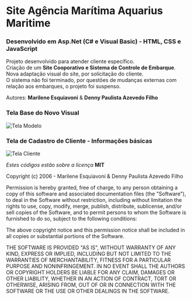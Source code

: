 # Site Agência Marítima Aquarius Maritime

### Desenvolvido em Asp.Net (C# e Visual Basic) - HTML, CSS e JavaScript

Projeto desenvolvido para atender cliente específico.  
Criação de um **Site Cooporativo e Sistema de Controle de Embarque**.  
Nova adaptação visual do site, por solicitação do cliente.  
O sistema não foi terminado, por questões de mudanças externas com relação
aos embarques, o projeto foi suspenso.

Autores: **Marilene Esquiavoni** & **Denny Paulista Azevedo Filho**

### Tela Base do Novo Visual

![Tela Modelo](https://md.dev.br/img/sisweb/ModeloTelaAquariusBL.png)

### Tela de Cadastro de Cliente - Informações básicas

![Tela Cliente](https://md.dev.br/img/sisweb/TelaAquariusBL.png)

_Estes códigos estão sobre a licença_ **MIT**

Copyright (c) 2006 - Marilene Esquiavoni & Denny Paulista Azevedo Filho

Permission is hereby granted, free of charge, to any person obtaining a copy
of this software and associated documentation files (the "Software"), to deal
in the Software without restriction, including without limitation the rights
to use, copy, modify, merge, publish, distribute, sublicense, and/or sell
copies of the Software, and to permit persons to whom the Software is
furnished to do so, subject to the following conditions:

The above copyright notice and this permission notice shall be included in all
copies or substantial portions of the Software.

THE SOFTWARE IS PROVIDED "AS IS", WITHOUT WARRANTY OF ANY KIND, EXPRESS OR
IMPLIED, INCLUDING BUT NOT LIMITED TO THE WARRANTIES OF MERCHANTABILITY,
FITNESS FOR A PARTICULAR PURPOSE AND NONINFRINGEMENT. IN NO EVENT SHALL THE
AUTHORS OR COPYRIGHT HOLDERS BE LIABLE FOR ANY CLAIM, DAMAGES OR OTHER
LIABILITY, WHETHER IN AN ACTION OF CONTRACT, TORT OR OTHERWISE, ARISING FROM,
OUT OF OR IN CONNECTION WITH THE SOFTWARE OR THE USE OR OTHER DEALINGS IN THE
SOFTWARE.
